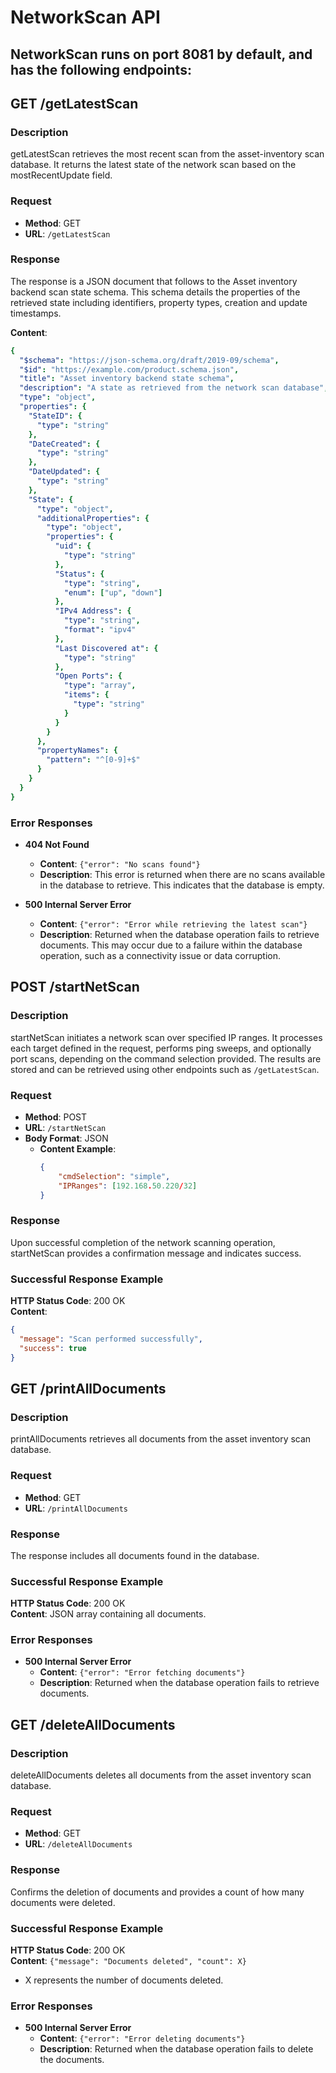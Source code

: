 # NetworkScan API
## NetworkScan runs on port 8081 by default, and has the following endpoints:

## GET /getLatestScan

### Description

getLatestScan retrieves the most recent scan from the asset-inventory scan database. It returns the latest state of the network scan based on the mostRecentUpdate field.
### Request
- **Method**: GET
- **URL**: `/getLatestScan`

### Response
The response is a JSON document that follows to the Asset inventory backend scan state schema. This schema details the properties of the retrieved state including identifiers, property types, creation and update timestamps.

**Content**:
```yaml
{
  "$schema": "https://json-schema.org/draft/2019-09/schema",
  "$id": "https://example.com/product.schema.json",
  "title": "Asset inventory backend state schema",
  "description": "A state as retrieved from the network scan database",
  "type": "object",
  "properties": {
    "StateID": {
      "type": "string"
    },
    "DateCreated": {
      "type": "string"
    },
    "DateUpdated": {
      "type": "string"
    },
    "State": {
      "type": "object",
      "additionalProperties": {
        "type": "object",
        "properties": {
          "uid": {
            "type": "string"
          },
          "Status": {
            "type": "string",
            "enum": ["up", "down"]
          },
          "IPv4 Address": {
            "type": "string",
            "format": "ipv4"
          },
          "Last Discovered at": {
            "type": "string"
          },
          "Open Ports": {
            "type": "array",
            "items": {
              "type": "string"
            }
          }
        }
      },
      "propertyNames": {
        "pattern": "^[0-9]+$"
      }
    }
  }
}
```
### Error Responses

- **404 Not Found**
  - **Content**: `{"error": "No scans found"}`
  - **Description**: This error is returned when there are no scans available in the database to retrieve. This indicates that the database is empty.

- **500 Internal Server Error**
  - **Content**: `{"error": "Error while retrieving the latest scan"}`
  - **Description**: Returned when the database operation fails to retrieve documents. This may occur due to a failure within the database operation, such as a connectivity issue or data corruption.

## POST /startNetScan

### Description
startNetScan initiates a network scan over specified IP ranges. It processes each target defined in the request, performs ping sweeps, and optionally port scans, depending on the command selection provided. The results are stored and can be retrieved using other endpoints such as `/getLatestScan`.

### Request
- **Method**: POST
- **URL**: `/startNetScan`
- **Body Format**: JSON
  - **Content Example**:
    ```json
    {
        "cmdSelection": "simple",
        "IPRanges": [192.168.50.220/32]
    }
    ```

### Response
Upon successful completion of the network scanning operation, startNetScan provides a confirmation message and indicates success.

### Successful Response Example
**HTTP Status Code**: 200 OK  
**Content**: 
```json
{
  "message": "Scan performed successfully",
  "success": true
}
```
## GET /printAllDocuments

### Description
printAllDocuments retrieves all documents from the asset inventory scan database.
### Request
- **Method**: GET
- **URL**: `/printAllDocuments`

### Response
The response includes all documents found in the database.

### Successful Response Example
**HTTP Status Code**: 200 OK  
**Content**: JSON array containing all documents.

### Error Responses
- **500 Internal Server Error**
  - **Content**: `{"error": "Error fetching documents"}`
  - **Description**: Returned when the database operation fails to retrieve documents.

## GET /deleteAllDocuments

### Description
deleteAllDocuments deletes all documents from the asset inventory scan database.

### Request
- **Method**: GET
- **URL**: `/deleteAllDocuments`

### Response
Confirms the deletion of documents and provides a count of how many documents were deleted.

### Successful Response Example
**HTTP Status Code**: 200 OK  
**Content**: `{"message": "Documents deleted", "count": X}`
- X represents the number of documents deleted.

### Error Responses
- **500 Internal Server Error**
  - **Content**: `{"error": "Error deleting documents"}`
  - **Description**: Returned when the database operation fails to delete the documents.

